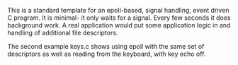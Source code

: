 This is a standard template for an epoll-based, signal handling,
event driven C program. It is minimal- it only waits for a signal.
Every few seconds it does background work. A real application
would put some application logic in and handling of additional
file descriptors.

The second example keys.c shows using epoll with the same set of
descriptors as well as reading from the keyboard, with key echo off.
